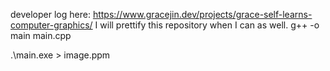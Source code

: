 developer log here: https://www.gracejin.dev/projects/grace-self-learns-computer-graphics/
I will prettify this repository when I can as well.
g++ -o main main.cpp

.\main.exe > image.ppm  
